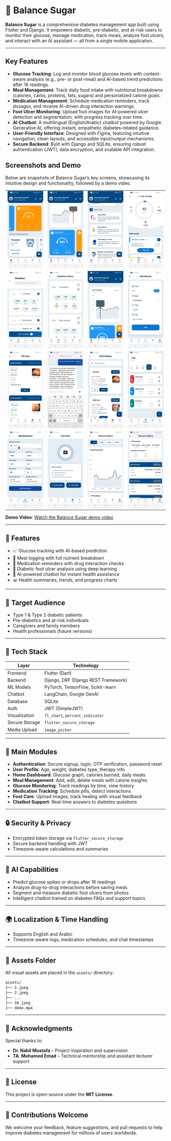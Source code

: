 # 📱 Balance Sugar

**Balance Sugar** is a comprehensive diabetes management app built using Flutter and Django. It empowers diabetic, pre-diabetic, and at-risk users to monitor their glucose, manage medication, track meals, analyze foot ulcers, and interact with an AI assistant — all from a single mobile application.

---

## Key Features

- **Glucose Tracking**: Log and monitor blood glucose levels with context-aware analysis (e.g., pre- or post-meal) and AI-based trend predictions after 16 readings.
- **Meal Management**: Track daily food intake with nutritional breakdowns (calories, carbs, proteins, fats, sugars) and personalized calorie goals.
- **Medication Management**: Schedule medication reminders, track dosages, and receive AI-driven drug interaction warnings.
- **Foot Ulcer Monitoring**: Upload foot images for AI-powered ulcer detection and segmentation, with progress tracking over time.
- **AI Chatbot**: A multilingual (English/Arabic) chatbot powered by Google Generative AI, offering instant, empathetic diabetes-related guidance.
- **User-Friendly Interface**: Designed with Figma, featuring intuitive navigation, clean layouts, and accessible input/output mechanisms.
- **Secure Backend**: Built with Django and SQLite, ensuring robust authentication (JWT), data encryption, and scalable API integration.

## Screenshots and Demo

Below are snapshots of Balance Sugar’s key screens, showcasing its intuitive design and functionality, followed by a demo video.

| | | | |
|-|-|-|-|
|![](assets/1.jpg)|![](assets/2.jpg)|![](assets/3.jpg)|![](assets/4.jpg)|
|![](assets/5.jpg)|![](assets/6.jpg)|![](assets/7.jpg)|![](assets/8.jpg)|
|![](assets/9.jpg)|![](assets/10.jpg)|![](assets/11.jpg)|![](assets/12.jpg)|
|![](assets/13.jpg)|![](assets/14.jpg)|![](assets/15.jpg)|![](assets/16.jpg)|

**Demo Video**: [Watch the Balance Sugar demo video](assets/demo.mp4)

---

## 🚀 Features

- 📈 Glucose tracking with AI-based prediction
- 🥗 Meal logging with full nutrient breakdown
- 💊 Medication reminders with drug interaction checks
- 🦶 Diabetic foot ulcer analysis using deep learning
- 🤖 AI-powered chatbot for instant health assistance
- 📊 Health summaries, trends, and progress charts

---

## 👤 Target Audience

- Type 1 & Type 2 diabetic patients
- Pre-diabetics and at-risk individuals
- Caregivers and family members
- Health professionals (future versions)

---

## 🔧 Tech Stack

| Layer            | Technology                                   |
|------------------|----------------------------------------------|
| Frontend         | Flutter (Dart)                               |
| Backend          | Django, DRF (Django REST Framework)          |
| ML Models        | PyTorch, TensorFlow, Scikit-learn            |
| Chatbot          | LangChain, Google GenAI                      |
| Database         | SQLite                                       |
| Auth             | JWT (SimpleJWT)                              |
| Visualization    | `fl_chart`, `percent_indicator`              |
| Secure Storage   | `flutter_secure_storage`                     |
| Media Upload     | `image_picker`                               |

---

## 📲 Main Modules

- **Authentication**: Secure signup, login, OTP verification, password reset
- **User Profile**: Age, weight, diabetes type, therapy info
- **Home Dashboard**: Glucose graph, calories burned, daily meals
- **Meal Management**: Add, edit, delete meals with calorie insights
- **Glucose Monitoring**: Track readings by time, view history
- **Medication Tracking**: Schedule pills, detect interactions
- **Foot Care**: Upload images, track healing with visual feedback
- **Chatbot Support**: Real-time answers to diabetes questions

---

## 🔒 Security & Privacy

- Encrypted token storage via `flutter_secure_storage`
- Secure backend handling with JWT
- Timezone-aware calculations and summaries

---

## 🧠 AI Capabilities

- Predict glucose spikes or drops after 16 readings
- Analyze drug-to-drug interactions before saving meds
- Segment and measure diabetic foot ulcers from photos
- Intelligent chatbot trained on diabetes FAQs and support topics

---

## 🌍 Localization & Time Handling

- Supports English and Arabic
- Timezone-aware logs, medication schedules, and chat timestamps

---

## 📂 Assets Folder

All visual assets are placed in the `assets/` directory:
```
assets/
├── 1.jpeg
├── 2.jpeg
├── ...
├── 16.jpeg
├── demo.mp4
```
---

## 🙌 Acknowledgments

Special thanks to:

- **Dr. Nabil Mustafa** – Project inspiration and supervision
- **TA. Mohamed Emad** – Technical mentorship and assistant lecturer support

---

## 📄 License

This project is open-source under the **MIT License**.

---

## 🤝 Contributions Welcome

We welcome your feedback, feature suggestions, and pull requests to help improve diabetes management for millions of users worldwide.

